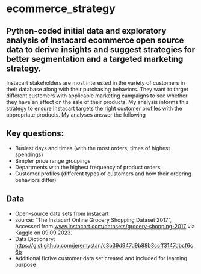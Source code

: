 # ecommerce_strategy
## Python-coded initial data and exploratory analysis of Instacard ecommerce open source data to derive insights and suggest strategies for better segmentation and a targeted marketing strategy.

Instacart stakeholders are most interested in the variety of customers in their database along with their purchasing behaviors. They want to target different customers with applicable marketing campaigns to see whether they have an effect on the sale of their products. My analysis informs  this strategy to ensure Instacart targets the right customer profiles with the appropriate products. My analyses answer the following
## Key questions:
- Busiest days and times (with the most orders; times of highest spendings)
- Simpler price range groupings
- Departments with the highest frequency of product orders
- Customer profiles (different types of customers and how their ordering behaviors differ)

## Data
- Open-source data sets from Instacart
- source: “The Instacart Online Grocery Shopping Dataset 2017”, Accessed from www.instacart.com/datasets/grocery-shopping-2017 via Kaggle on 09.09.2023.
- Data Dictionary: https://gist.github.com/jeremystan/c3b39d947d9b88b3ccff3147dbcf6c6b 
- Additional fictive customer data set created and included for learning purpose
